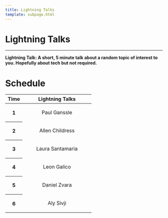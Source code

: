 ```yaml
---
title: Lightning Talks
template: subpage.html
---
```


# Lightning Talks
---
**Lightning Talk: A short, 5 minute talk about a random topic of interest to you.
Hopefully about tech but not required.**

# Schedule

<table class="table">
  <thead class="thead-dark">
    <tr>
      <th width="20%" scope="col">Time</th>
      <th style="text-align:center;" scope="col">Lightning Talks</th>
    </tr>
  </thead>
  <tbody>
    <tr>
      <th scope="row">1</th>
      <td>
        <p style="text-align:center;">Paul Ganssle</p>
      </td>
    </tr>
    <tr>
      <th scope="row">2</th>
      <td>
        <p style="text-align:center;">Allen Childress</p>
      </td>
    </tr>
    <tr>
      <th scope="row">3</th>
      <td>
        <p style="text-align:center;">Laura Santamaria</p>
      </td>
    </tr>
    <tr>
      <th scope="row">4</th>
      <td>
        <p style="text-align:center;">Leon Galico</p>
      </td>
    </tr>
    <tr>
      <th scope="row">5</th>
      <td>
        <p style="text-align:center;">Daniel Zvara</p>
      </td>
    </tr>
    <tr>
      <th scope="row">6</th>
      <td>
        <p style="text-align:center;">Aly Sivji</p>
      </td>
    </tr>
  </tbody>
</table>
